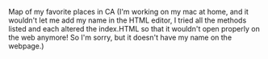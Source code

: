 Map of my favorite places in CA (I'm working on my mac at home, and it wouldn't let me add my name in the HTML editor, I tried all the methods listed and each altered the index.HTML so that it wouldn't open properly on the web anymore! So I'm sorry, but it doesn't have my name on the webpage.)
